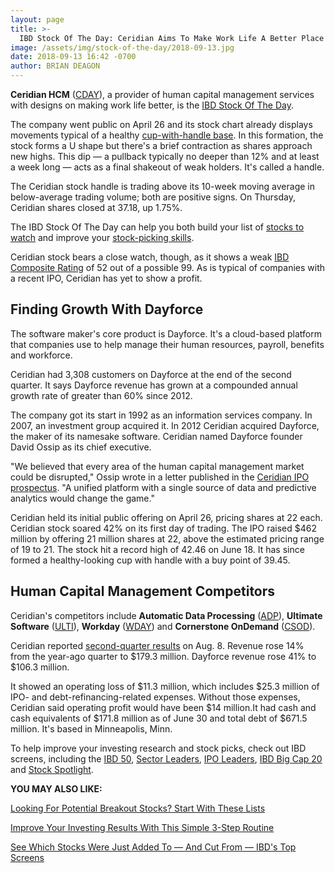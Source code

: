 ```yaml
---
layout: page
title: >-
  IBD Stock Of The Day: Ceridian Aims To Make Work Life A Better Place
image: /assets/img/stock-of-the-day/2018-09-13.jpg
date: 2018-09-13 16:42 -0700
author: BRIAN DEAGON
---
```







**Ceridian HCM** ([CDAY](https://research.investors.com/quote.aspx?symbol=CDAY)), a provider of human capital management services with designs on making work life better, is the [IBD Stock Of The Day](https://www.investors.com/research/ibd-stock-of-the-day/).


The company went public on April 26 and its stock chart already displays movements typical of a healthy [cup-with-handle base](https://www.investors.com/how-to-invest/investors-corner/the-basics-how-to-analyze-a-stocks-cup-with-handle/). In this formation, the stock forms a U shape but there's a brief contraction as shares approach new highs. This dip — a pullback typically no deeper than 12% and at least a week long — acts as a final shakeout of weak holders. It's called a handle.


The Ceridian stock handle is trading above its 10-week moving average in below-average trading volume; both are positive signs. On Thursday, Ceridian shares closed at 37.18, up 1.75%.


The IBD Stock Of The Day can help you both build your list of [stocks to watch](https://www.investors.com/stock-lists/stocks-to-watch-top-rated-ipos-big-caps-and-growth-stocks/) and improve your [stock-picking skills](https://www.investors.com/ibd-university/).


Ceridian stock bears a close watch, though, as it shows a weak [IBD Composite Rating](https://education.investors.com/financialdictionary.aspx?mode=1&term=Composite+Rating+SmartSelect&termid=1) of 52 out of a possible 99. As is typical of companies with a recent IPO, Ceridian has yet to show a profit.


Finding Growth With Dayforce
----------------------------


The software maker's core product is Dayforce. It's a cloud-based platform that companies use to help manage their human resources, payroll, benefits and workforce.


Ceridian had 3,308 customers on Dayforce at the end of the second quarter. It says Dayforce revenue has grown at a compounded annual growth rate of greater than 60% since 2012.


The company got its start in 1992 as an information services company. In 2007, an investment group acquired it. In 2012 Ceridian acquired Dayforce, the maker of its namesake software. Ceridian named Dayforce founder David Ossip as its chief executive.


"We believed that every area of the human capital management market could be disrupted," Ossip wrote in a letter published in the [Ceridian IPO prospectus](https://www.sec.gov/Archives/edgar/data/1725057/000119312518094908/d511403ds1.htm). "A unified platform with a single source of data and predictive analytics would change the game."


Ceridian held its initial public offering on April 26, pricing shares at 22 each. Ceridian stock soared 42% on its first day of trading. The IPO raised $462 million by offering 21 million shares at 22, above the estimated pricing range of 19 to 21. The stock hit a record high of 42.46 on June 18. It has since formed a healthy-looking cup with handle with a buy point of 39.45.


Human Capital Management Competitors
------------------------------------


Ceridian's competitors include **Automatic Data Processing** ([ADP](https://research.investors.com/quote.aspx?symbol=ADP)), **Ultimate Software** ([ULTI](https://research.investors.com/quote.aspx?symbol=ULTI)), **Workday** ([WDAY](https://research.investors.com/quote.aspx?symbol=WDAY)) and **Cornerstone OnDemand** ([CSOD](https://research.investors.com/quote.aspx?symbol=CSOD)).


Ceridian reported [second-quarter results](https://investors.ceridian.com/news-and-events/press-releases/press-release-details/2018/Ceridian-Reports-Second-Quarter-2018-Results/default.aspx) on Aug. 8. Revenue rose 14% from the year-ago quarter to $179.3 million. Dayforce revenue rose 41% to $106.3 million.


It showed an operating loss of $11.3 million, which includes $25.3 million of IPO- and debt-refinancing-related expenses. Without those expenses, Ceridian said operating profit would have been $14 million.It had cash and cash equivalents of $171.8 million as of June 30 and total debt of $671.5 million. It's based in Minneapolis, Minn.


To help improve your investing research and stock picks, check out IBD screens, including the [IBD 50](https://research.investors.com/stock-lists/ibd-50/), [Sector Leaders](https://research.investors.com/stock-lists/sector-leaders), [IPO Leaders](https://research.investors.com/stock-lists/ipo-leaders/), [IBD Big Cap 20](https://research.investors.com/stock-lists/big-cap-20/) and [Stock Spotlight](https://research.investors.com/stock-lists/stock-spotlight/).


**YOU MAY ALSO LIKE:**


[Looking For Potential Breakout Stocks? Start With These Lists](https://www.investors.com/how-to-invest/investors-corner/looking-for-the-best-stocks-to-buy-and-watch-start-here/)


[Improve Your Investing Results With This Simple 3-Step Routine](https://www.investors.com/research/ibd-stock-analysis/how-to-invest-in-the-stock-market-start-with-a-simple-routine/)


[See Which Stocks Were Just Added To — And Cut From — IBD's Top Screens](https://www.investors.com/stock-lists/best-growth-stocks-buy-watch-ibd-stock-lists/)




